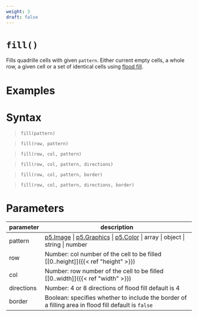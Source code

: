 ```yaml
---
weight: 3
draft: false
---
```


# `fill()`

Fills quadrille cells with given `pattern`. Either current empty cells, a whole row, a given cell or a set of identical cells using [flood fill](https://en.m.wikipedia.org/wiki/Flood_fill).

# Examples

# Syntax

> `fill(pattern)`

> `fill(row, pattern)`

> `fill(row, col, pattern)`

> `fill(row, col, pattern, directions)`

> `fill(row, col, pattern, border)`

> `fill(row, col, pattern, directions, border)`

# Parameters

| parameter  | description                                                                                                                                                         |
|------------|---------------------------------------------------------------------------------------------------------------------------------------------------------------------|
| pattern    | [p5.Image](https://p5js.org/reference/#/p5.Image) \| [p5.Graphics](https://p5js.org/reference/#/p5.Graphics) \| [p5.Color](https://p5js.org/reference/#/p5.Color) \| array \| object \| string \| number |
| row        | Number: col number of the cell to be filled [\[0..height\]]({{< ref "height" >}})                                                                                   |
| col        | Number: row number of the cell to be filled [\[0..width\]]({{< ref "width" >}})                                                                                     |
| directions | Number: 4 or 8 directions of flood fill default is 4                                                |
| border     | Boolean: specifies whether to include the border of a filling area in flood fill default is `false` |